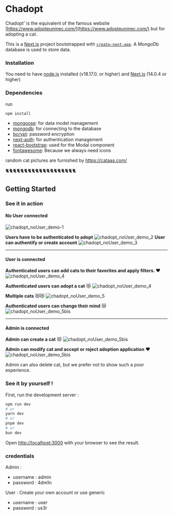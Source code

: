 
# Chadopt

Chadopt' is the equivalent of the famous website [https://www.adopteunmec.com/](https://www.adopteunmec.com/) but for adopting a cat. 

This is a [Next.js](https://nextjs.org/) project bootstrapped with [`create-next-app`](https://github.com/vercel/next.js/tree/canary/packages/create-next-app).
A MongoDb database is used to store data.

### Installation
You need to have [node.js](https://nodejs.org/en/download) installed (v18.17.0. or higher)
and [Next.js](https://nextjs.org/docs/getting-started/installation) (14.0.4 or higher)

### Dependencies
run
```bash
npm install
```
-   [mongoose](https://mongoosejs.com/docs/): for data model management
-   [mongodb](https://www.npmjs.com/package/mongodb): for connecting to the database
-   [bcrypt](https://www.npmjs.com/package/bcrypt): password encryption
-   [next-auth](https://www.npmjs.com/package/next-auth): for authentication management
-   [react-bootstrap](https://www.npmjs.com/package/react-bootstrap): used for the Modal component
-   [fontawesome](https://www.npmjs.com/package/react-fontawesome): Because we always need icons

random cat pictures are furnished by https://cataas.com/

🐈🐈🐈🐈🐈🐈🐈🐈🐈🐈🐈🐈🐈🐈🐈🐈🐈🐈🐈
## Getting Started

### See it in action


#### No User connected
![chadopt_noUser_demo-1](https://raw.githubusercontent.com/NataYOlie/chadopt/master/public/demo/intro_chadopt.gif)

**Users have to be authenticated to adopt**
![chadopt_noUser_demo_2](https://github.com/NataYOlie/chadopt/blob/master/public/demo/2_userCantAdoptIfNotConnected.gif?raw=true)
**User can authentify or create account** 
![chadopt_noUser_demo_3](https://github.com/NataYOlie/chadopt/blob/master/public/demo/3_createAccount.gif?raw=true)
- - - 
#### User is connected
**Authenticated users can add cats to their favorites and apply filters. ❤️**
![chadopt_noUser_demo_4](https://github.com/NataYOlie/chadopt/blob/master/public/demo/4_userCanFilterFavorites.gif?raw=true)

**Authenticated users can adopt a cat** 😻
![chadopt_noUser_demo_4](https://github.com/NataYOlie/chadopt/blob/master/public/demo/5_userCanAdoptCat.gif?raw=true)

**Multiple cats** 😻😻
![chadopt_noUser_demo_5](https://github.com/NataYOlie/chadopt/blob/master/public/demo/5bis_UsercanAdopt2cats.gif?raw=true)

**Authenticated users can change their mind** 😿
![chadopt_noUser_demo_5bis](https://github.com/NataYOlie/chadopt/blob/master/public/demo/6_UserCanDesadopt.gif?raw=true)
- - - 
#### Admin is connected
**Admin can create a cat** 😻
![chadopt_noUser_demo_5bis](https://github.com/NataYOlie/chadopt/blob/master/public/demo/7_AdminCanCreateCat.gif?raw=true)

**Admin can modify cat and accept or reject adoption application** ❤️
![chadopt_noUser_demo_5bis](https://github.com/NataYOlie/chadopt/blob/master/public/demo/8_AdminCanodifyCat_appStatus.gif?raw=true)

Admin can also delete cat, but we prefer not to show such a poor experience.

### See it by yourself !
First, run the development server :
```bash
npm run dev
# or
yarn dev
# or
pnpm dev
# or
bun dev
```
Open [http://localhost:3000](http://localhost:3000) with your browser to see the result.


### credentials
Admin : 
 - username : admin 
 - password : 4dm1n

User : Create your own account or use generic
 - username : user 
 - password : us3r


